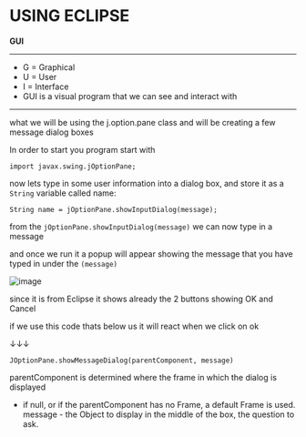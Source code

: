 # USING ECLIPSE
**GUI**

------------------------
- G = Graphical
- U = User
- I = Interface
- GUI is a visual program that we can see and interact with

-----------------------------------------

what we will be using the j.option.pane class and will be creating a few message dialog boxes

In order to start you program start with 
```
import javax.swing.jOptionPane;
```
now lets type in some user information into a dialog box, and store it as a ```String``` variable called name:
```
String name = jOptionPane.showInputDialog(message);
```
from the ```jOptionPane.showInputDialog(message)``` we can now type in a message 

and once we run it a popup will appear showing the message that you have typed in under the ```(message)``` 

![image](https://github.com/user-attachments/assets/cc549a88-dc66-406b-ad2c-889f56e59872)

since it is from Eclipse it shows already the 2 buttons showing 
OK and Cancel

if we use this code thats below us it will react when we click on ok

↓↓↓
```
JOptionPane.showMessageDialog(parentComponent, message)
```
parentComponent is determined where the frame in which the dialog is displayed
- if null, or if the parentComponent has no Frame, a default Frame is used. message - the Object to display in the middle of the box, the question to ask.
